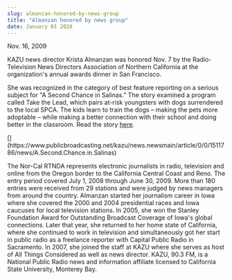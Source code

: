 ```yaml
---
slug: almanzan-honored-by-news-group
title: "Almanzan honored by news group"
date: January 01 2020
---
```


 
<p>Nov. 16, 2009</p>
<p>
  KAZU news director Krista Almanzan was honored Nov. 7 by the
  Radio&#45;Television News Directors Association of Northern California at the
  organization's annual awards dinner in San Francisco.
</p>
<p>
  She was recognized in the category of best feature reporting on a serious
  subject for "A Second Chance in Salinas." The story examined a program called
  Take the Lead, which pairs at&#45;risk youngsters with dogs surrendered to the
  local SPCA. The kids learn to train the dogs – making the pets more adoptable
  – while making a better connection with their school and doing better in the
  classroom. Read the story
  <a
    href="https://www.publicbroadcasting.net/kazu/news.newsmain/article/0/0/1511786/news/A.Second.Chance.in.Salinas"
    >here</a
  >.
</p>
<p>
  &#91;&#93;&#40;https://www.publicbroadcasting.net/kazu/news.newsmain/article/0/0/1511786/news/A.Second.Chance.in.Salinas&#41;
</p>
<p>
  The Nor&#45;Cal RTNDA represents electronic journalists in radio, television
  and online from the Oregon border to the California Central Coast and Reno.
  The entry period covered July 1, 2008 through June 30, 2009. More than 180
  entries were received from 29 stations and were judged by news managers from
  around the country. Almanzan started her journalism career in Iowa where she
  covered the 2000 and 2004 presidential races and Iowa caucuses for local
  television stations. In 2005, she won the Stanley Foundation Award for
  Outstanding Broadcast Coverage of Iowa's global connections. Later that year,
  she returned to her home state of California, where she continued to work in
  television and simultaneously got her start in public radio as a freelance
  reporter with Capital Public Radio in Sacramento. In 2007, she joined the
  staff at KAZU where she serves as host of All Things Considered as well as
  news director. KAZU, 90.3 FM, is a National Public Radio news and information
  affiliate licensed to California State University, Monterey Bay.
</p>
 

